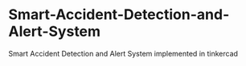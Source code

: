 # Smart-Accident-Detection-and-Alert-System
Smart Accident Detection and Alert System implemented in tinkercad
